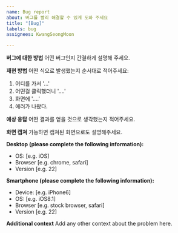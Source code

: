 ```yaml
---
name: Bug report
about: 버그를 빨리 해결할 수 있게 도와 주세요
title: "[Bug]"
labels: bug
assignees: KwangSeongMoon

---
```


**버그에 대한 방법**
어떤 버그인지 간결하게 설명해 주세요.

**재현 방법**
어떤 식으로 발생했는지 순서대로 적어주세요:
1. 어디를 가서 '...'
2. 어떤걸 클릭했더니 '....'
3. 화면에 '....'
4. 에러가 나왔다.

**예상 응답**
어떤 결과를 얻을 것으로 생각했는지 적어주세요.

**화면 캡쳐**
가능하면 캡쳐된 화면으로도 설명해주세요.

**Desktop (please complete the following information):**
 - OS: [e.g. iOS]
 - Browser [e.g. chrome, safari]
 - Version [e.g. 22]

**Smartphone (please complete the following information):**
 - Device: [e.g. iPhone6]
 - OS: [e.g. iOS8.1]
 - Browser [e.g. stock browser, safari]
 - Version [e.g. 22]

**Additional context**
Add any other context about the problem here.
